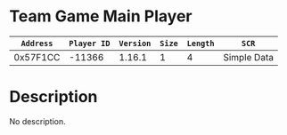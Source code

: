 # Team Game Main Player

| `Address` | `Player ID` | `Version` | `Size` | `Length` | `SCR` |
| ---------- | ----------- | --------- | ------ | -------- | ---- |
| 0x57F1CC | -11366 | 1.16.1 | 1 | 4 | Simple Data |

# Description

No description.